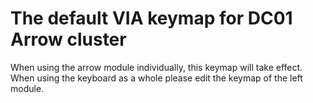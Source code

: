 # The default VIA keymap for DC01 Arrow cluster

When using the arrow module individually, this keymap will take effect. When using the keyboard as a whole please edit the keymap of the left module.
